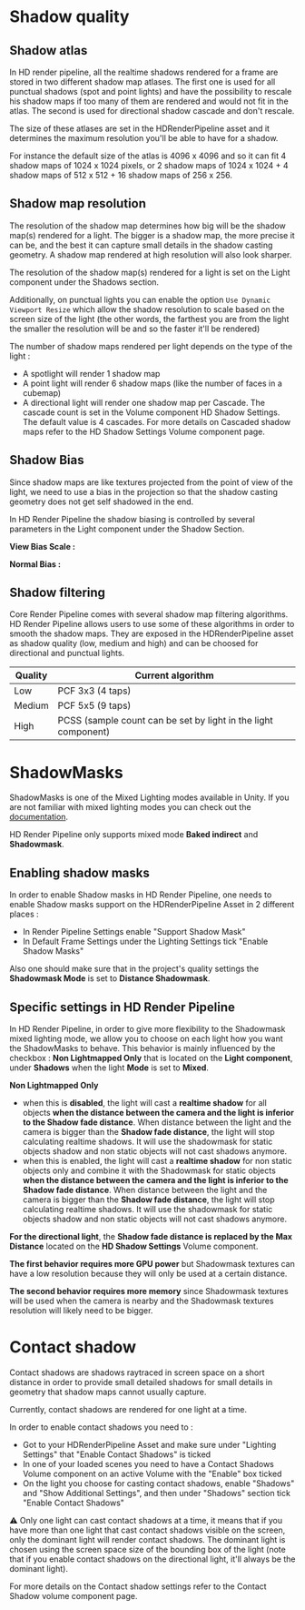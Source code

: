 # Shadow quality

## Shadow atlas

In HD render pipeline, all the realtime shadows rendered for a frame are stored in two different shadow map atlases. The first one is used for all punctual shadows (spot and point lights) and have the possibility to rescale his shadow maps if too many of them are rendered and would not fit in the atlas. The second is used for directional shadow cascade and don't rescale.

The size of these atlases are set in the HDRenderPipeline asset and it determines the maximum resolution you'll be able to have for a shadow.

For instance the default size of the atlas is 4096 x 4096 and so it can fit 4 shadow maps of 1024 x 1024 pixels, or 2 shadow maps of 1024 x 1024 + 4 shadow maps of 512 x 512 + 16 shadow maps of 256 x 256.

## Shadow map resolution

The resolution of the shadow map determines how big will be the shadow map(s) rendered for a light. The bigger is a shadow map, the more precise it can be, and the best it can capture small details in the shadow casting geometry. A shadow map rendered at high resolution will also look sharper.

The resolution of the shadow map(s) rendered for a light is set on the Light component under the Shadows section.

Additionally, on punctual lights you can enable the option ```Use Dynamic Viewport Resize``` which allow the shadow resolution to scale based on the screen size of the light (the other words, the farthest you are from the light the smaller the resolution will be and so the faster it'll be rendered)

The number of shadow maps rendered per light depends on the type of the light :

- A spotlight will render 1 shadow map
- A point light will render 6 shadow maps (like the number of faces in a cubemap)
- A directional light will render one shadow map per Cascade. The cascade count is set in the Volume component HD Shadow Settings. The default value is 4 cascades. For more details on Cascaded shadow maps refer to the HD Shadow Settings Volume component page.

## Shadow Bias

Since shadow maps are like textures projected from the point of view of the light, we need to use a bias in the projection so that the shadow casting geometry does not get self shadowed in the end.

In HD Render Pipeline the shadow biasing is controlled by several parameters in the Light component under the Shadow Section.

**View Bias Scale :**

**Normal Bias :**

## Shadow filtering

Core Render Pipeline comes with several shadow map filtering algorithms. HD Render Pipeline allows users to use some of these algorithms in order to smooth the shadow maps.
They are exposed in the HDRenderPipeline asset as shadow quality (low, medium and high) and can be choosed for directional and punctual lights.

Quality     |   Current algorithm
|-----------|------------------------|
Low | PCF 3x3 (4 taps)
Medium | PCF 5x5 (9 taps)
High | PCSS (sample count can be set by light in the light component)

# ShadowMasks

ShadowMasks is one of the Mixed Lighting modes available in Unity.
If you are not familiar with mixed lighting modes you can check out the [documentation](https://docs.unity3d.com/Manual/LightMode-Mixed.html).

HD Render Pipeline only supports mixed mode **Baked indirect** and **Shadowmask**.

## Enabling shadow masks

In order to enable Shadow masks in HD Render Pipeline, one needs to enable Shadow masks support on the HDRenderPipeline Asset in 2 different places :

- In Render Pipeline Settings enable "Support Shadow Mask"
- In Default Frame Settings under the Lighting Settings tick "Enable Shadow Masks"

Also one should make sure that in the project's quality settings the **Shadowmask Mode** is set to **Distance Shadowmask**.

## Specific settings in HD Render Pipeline

In HD Render Pipeline, in order to give more flexibility to the Shadowmask mixed lighting mode, we allow you to choose on each light how you want the ShadowMasks to behave.
This behavior is mainly influenced by the checkbox : **Non Lightmapped Only** that is located on the **Light component**, under **Shadows** when the light **Mode** is set to **Mixed**.

**Non Lightmapped Only** 
- when this is **disabled**, the light will cast a **realtime shadow** for all objects **when the distance between the camera and the light is inferior to the Shadow fade distance**. When distance between the light and the camera is bigger than the **Shadow fade distance**, the light will stop calculating realtime shadows. It will use the shadowmask for static objects shadow and non static objects will not cast shadows anymore. 
- when this is enabled, the light will cast a **realtime shadow** for non static objects only and combine it with the Shadowmask for static objects **when the distance between the camera and the light is inferior to the Shadow fade distance**. When distance between the light and the camera is bigger than the **Shadow fade distance**, the light will stop calculating realtime shadows. It will use the shadowmask for static objects shadow and non static objects will not cast shadows anymore.

**For the directional light**, the **Shadow fade distance is replaced by the Max Distance** located on the **HD Shadow Settings** Volume component.

**The first behavior requires more GPU power** but Shadowmask textures can have a low resolution because they will only be used at a certain distance.

**The second behavior requires more memory** since Shadowmask textures will be used when the camera is nearby and the Shadowmask textures resolution will likely need to be bigger.

# Contact shadow

Contact shadows are shadows raytraced in screen space on a short distance in order to provide small detailed shadows for small details in geometry that shadow maps cannot usually capture.

Currently, contact shadows are rendered for one light at a time.

In order to enable contact shadows you need to :

- Got to your HDRenderPipeline Asset and make sure under "Lighting Settings" that "Enable Contact Shadows" is ticked
- In one of your loaded scenes you need to have a Contact Shadows Volume component on an active Volume with the "Enable" box ticked
- On the light you choose for casting contact shadows, enable "Shadows" and "Show Additional Settings", and then under "Shadows" section tick "Enable Contact Shadows"

:warning: Only one light can cast contact shadows at a time, it means that if you have more than one light that cast contact shadows visible on the screen, only the dominant light will render contact shadows. The dominant light is chosen using the screen space size of the bounding box of the light (note that if you enable contact shadows on the directional light, it'll always be the dominant light).

For more details on the Contact shadow settings refer to the Contact Shadow volume component page.